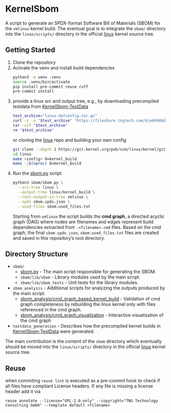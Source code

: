 <!--
SPDX-License-Identifier: GPL-2.0-only
SPDX-FileCopyrightText: 2025 TNG Technology Consulting GmbH
-->

# KernelSbom

A script to generate an SPDX-format Software Bill of Materials (SBOM) for the `vmlinux` kernel build.
The eventual goal is to integrate the `sbom/` directory into the `linux/scripts/` directory in the official [linux](https://git.kernel.org/pub/scm/linux/kernel/git/torvalds/linux.git/) kernel source tree.

## Getting Started
1. Clone the repository
2. Activate the venv and install build dependencies
    ```bash
    python3 -m venv .venv
    source .venv/bin/activate
    pip install pre-commit reuse ruff
    pre-commit install
    ```
3. provide a linux src and output tree, e.g., by downloading precompiled testdata from [KernelSbom-TestData](https://fileshare.tngtech.com/library/98e7e6f8-bffe-4a55-a8d2-817d4f3e51e8/KernelSbom-TestData/)
    ```bash
    test_archive="linux-defconfig.tar.gz"
    curl -L -o "$test_archive" "https://fileshare.tngtech.com/d/e69946da808b41f88047/files/?p=%2F$test_archive&dl=1"
    tar -xzf "$test_archive"
    rm "$test_archive"
    ```
    or cloning the [linux](https://git.kernel.org/pub/scm/linux/kernel/git/torvalds/linux.git) repo and building your own config
    ```bash
    git clone --depth 1 https://git.kernel.org/pub/scm/linux/kernel/git/torvalds/linux.git
    cd linux
    make <config> O=kernel_build
    make -j$(nproc) O=kernel_build
    ```
4. Run the [sbom.py](sbom/sbom.py) script
    ```bash
    python3 sbom/sbom.py \
      --src-tree linux \
      --output-tree linux/kernel_build \
      --root-output-in-tree vmlinux \
      --spdx sbom.spdx.json \
      --used-files sbom.used_files.txt
    ```
    Starting from `vmlinux` the script builds the **cmd graph**, a directed acyclic graph (DAG) where nodes are filenames and edges represent build dependencies extracted from `.<filename>.cmd` files. Based on the cmd graph, the final `sbom.spdx.json`, `sbom.used_files.txt` files are created and saved in this repository’s root directory.

## Directory Structure

- `sbom/`
  - [sbom.py](sbom/sbom.py) - The main script responsible for generating the SBOM.
  - `sbom/lib/sbom` - Library modules used by the main script.
  - `sbom/lib/sbom_tests` - Unit tests for the library modules.
- `sbom_analysis` - Additional scripts for analyzing the outputs produced by the main script.
  - [sbom_analysis/cmd_graph_based_kernel_build](sbom_analysis/cmd_graph_based_kernel_build/README.md) - Validation of cmd graph completeness by rebuilding the linux kernel only with files referenced in the cmd graph.
  - [sbom_analysis/cmd_graph_visualization](sbom_analysis/cmd_graph_visualization/README.md) - Interactive visualization of the cmd graph
- `testdata_generation` - Describes how the precompiled kernel builds in [KernelSbom-TestData](https://fileshare.tngtech.com/library/98e7e6f8-bffe-4a55-a8d2-817d4f3e51e8/KernelSbom-TestData/) were generated.

The main contribution is the content of the `sbom` directory which eventually should be moved into the `linux/scripts/` directory in the official [linux](https://git.kernel.org/pub/scm/linux/kernel/git/torvalds/linux.git/) kernel source tree.

## Reuse

when commiting `reuse lint` is executed as a pre-commit hook to check if all files have compliant License headers. If any file is missing a license header add it via 
```
reuse annotate --license="GPL-2.0-only" --copyright="TNG Technology Consulting GmbH" --template default <filename>
```
